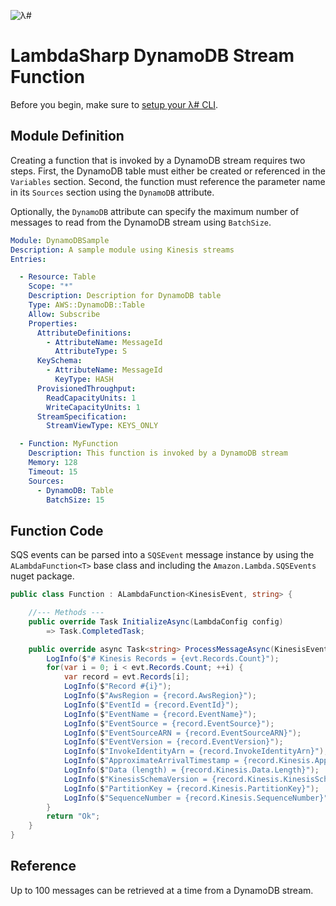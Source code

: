 ![λ#](../../Docs/LambdaSharp_v2_small.png)

# LambdaSharp DynamoDB Stream Function

Before you begin, make sure to [setup your λ# CLI](../../Docs/).

## Module Definition

Creating a function that is invoked by a DynamoDB stream requires two steps. First, the DynamoDB table must either be created or referenced in the `Variables` section. Second, the function must reference the parameter name in its `Sources` section using the `DynamoDB` attribute.

Optionally, the `DynamoDB` attribute can specify the maximum number of messages to read from the DynamoDB stream using `BatchSize`.

```yaml
Module: DynamoDBSample
Description: A sample module using Kinesis streams
Entries:

  - Resource: Table
    Scope: "*"
    Description: Description for DynamoDB table
    Type: AWS::DynamoDB::Table
    Allow: Subscribe
    Properties:
      AttributeDefinitions:
        - AttributeName: MessageId
          AttributeType: S
      KeySchema:
        - AttributeName: MessageId
          KeyType: HASH
      ProvisionedThroughput:
        ReadCapacityUnits: 1
        WriteCapacityUnits: 1
      StreamSpecification:
        StreamViewType: KEYS_ONLY

  - Function: MyFunction
    Description: This function is invoked by a DynamoDB stream
    Memory: 128
    Timeout: 15
    Sources:
      - DynamoDB: Table
        BatchSize: 15
```

## Function Code

SQS events can be parsed into a `SQSEvent` message instance by using the `ALambdaFunction<T>` base class and including the `Amazon.Lambda.SQSEvents` nuget package.

```csharp
public class Function : ALambdaFunction<KinesisEvent, string> {

    //--- Methods ---
    public override Task InitializeAsync(LambdaConfig config)
        => Task.CompletedTask;

    public override async Task<string> ProcessMessageAsync(KinesisEvent evt, ILambdaContext context) {
        LogInfo($"# Kinesis Records = {evt.Records.Count}");
        for(var i = 0; i < evt.Records.Count; ++i) {
            var record = evt.Records[i];
            LogInfo($"Record #{i}");
            LogInfo($"AwsRegion = {record.AwsRegion}");
            LogInfo($"EventId = {record.EventId}");
            LogInfo($"EventName = {record.EventName}");
            LogInfo($"EventSource = {record.EventSource}");
            LogInfo($"EventSourceARN = {record.EventSourceARN}");
            LogInfo($"EventVersion = {record.EventVersion}");
            LogInfo($"InvokeIdentityArn = {record.InvokeIdentityArn}");
            LogInfo($"ApproximateArrivalTimestamp = {record.Kinesis.ApproximateArrivalTimestamp}");
            LogInfo($"Data (length) = {record.Kinesis.Data.Length}");
            LogInfo($"KinesisSchemaVersion = {record.Kinesis.KinesisSchemaVersion}");
            LogInfo($"PartitionKey = {record.Kinesis.PartitionKey}");
            LogInfo($"SequenceNumber = {record.Kinesis.SequenceNumber}");
        }
        return "Ok";
    }
}
```

## Reference

Up to 100 messages can be retrieved at a time from a DynamoDB stream.
